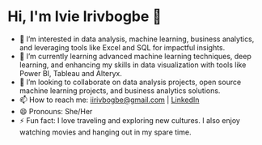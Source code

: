 # Hi, I'm Ivie Irivbogbe 👋

- 👀 I’m interested in data analysis, machine learning, business analytics, and leveraging tools like Excel and SQL for impactful insights.
- 🌱 I’m currently learning advanced machine learning techniques, deep learning, and enhancing my skills in data visualization with tools like Power BI, Tableau and Alteryx.
- 💞️ I’m looking to collaborate on data analysis projects, open source machine learning projects, and business analytics solutions.
- 📫 How to reach me: [iirivbogbe@gmail.com](mailto:iirivbogbe@gmail.com) | [LinkedIn](https://www.linkedin.com/in/ivieirivbogbe/)
- 😄 Pronouns: She/Her
- ⚡ Fun fact: I love traveling and exploring new cultures. I also enjoy watching movies and hanging out in my spare time.

<!---
Ivie-Irivbogbe/Ivie-Irivbogbe is a ✨ special ✨ repository because its `README.md` (this file) appears on your GitHub profile.
You can click the Preview link to take a look at your changes.
--->
